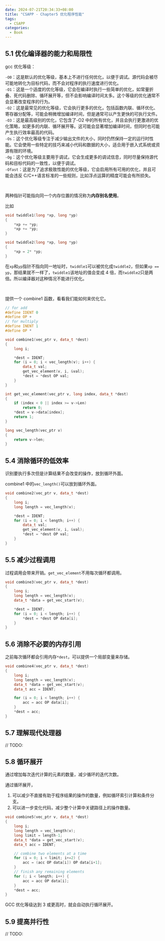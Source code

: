 ```yaml
---
date: 2024-07-21T20:34:33+08:00
title: "CSAPP - Chapter5 优化程序性能"
tags:
  - CSAPP
categories:
  - Book
---
```


## 5.1 优化编译器的能力和局限性

gcc 优化等级：

`-O0`：这是默认的优化等级，基本上不进行任何优化，以便于调试。源代码会被尽可能地转化为目标代码，而不会对程序的执行速度进行优化。  
`-O1`：这是一个适度的优化等级，它会在编译时执行一些简单的优化，如常量折叠、死代码删除、循环展开等，但不会影响编译时间太多。这个等级的优化通常不会显著改变程序的行为。  
`-O2`：这是最常见的优化等级，它会执行更多的优化，包括函数内联、循环优化、寄存器分配等，可能会稍微增加编译时间，但是通常可以产生更快的可执行文件。  
`-O3`：这是最高级别的优化，它包含了-O2 中的所有优化，并且会执行更激进的优化策略，如更多的内联、循环展开等。这可能会显著增加编译时间，但同时也可能产生执行效率最高的代码。  
`-Os`：这个优化等级专注于减少输出文件的大小，同时仍然保持一定的运行时性能。它会使用一些特定的技巧来减小代码和数据的大小，适合用于嵌入式系统或资源有限的环境。  
`-Og`：这个优化等级主要用于调试，它会生成更多的调试信息，同时尽量保持源代码和目标代码的一致性，以便于调试。  
`-Ofast`：这是为了追求极致性能的优化等级，它会启用所有可用的优化，并且可能会违反 C/C++语言标准的一些规则，比如浮点运算的精度可能会有所损失。

</br>

两种指针可能指向同一个内存位置的情况称为**内存别名使用**。

比如

```c++
void twiddle1(long *xp, long *yp)
{
	*xp += *yp;
	*xp += *yp;
}

void twiddle2(long *xp, long *yp)
{
	*xp = 2* *yp;
}
```

在`xp`和`yp`指针不指向同一地址时，`twiddle1`可以被优化成`twiddle2`，但如果`xp == yp`，那结果就不一样了，`twiddle1`该地址的值会变成 4 倍，而`twiddle2`只是两倍。所以编译器对这种情况不能进行优化。

</br>

提供一个 combine1 函数，看看我们能如何来优化它。

```c++
// for add
#define IDENT 0
#define OP +
// for multiply
#define INENT 1
#define OP *

void combine1(vec_ptr v, data_t *dest)
{
	long i;

	*dest = IDENT;
	for (i = 0; i < vec_length(v); i++) {
		data_t val;
		get_vec_element(v, i, &val);
		*dest = *dest OP val;
	}
}

int get_vec_element(vec_ptr v, long index, data_t *dest)
{
	if (index < 0 || index >= v->Len)
		return 0;
	*dest = v->data[index];
	return 1;
}

long vec_length(vec_ptr v)
{
	return v->len;
}
```

## 5.4 消除循环的低效率

识别要执行多次但是计算结果不会改变的操作，放到循环外面。

combine1 中的`vec_length()`可以放到循环外面。

```c++
void combine2(vec_ptr v, data_t *dest)
{
	long i;
	long length = vec_length(v);

	*dest = IDENT;
	for (i = 0; i < length; i++) {
		data_t val;
		get_vec_element(v, i, &val);
		*dest = *dest OP val;
	}
}
```

## 5.5 减少过程调用

过程调用会带来开销。`get_vec_element`不用每次循环都调用。

```c++
void combine3(vec_ptr v, data_t *dest)
{
	long i;
	long length = vec_length(v);
	data_t *data = get_vec_start(v);

	*dest = IDENT;
	for (i = 0; i < length; i++) {
		*dest = *dest OP data[i];
	}
}
```

## 5.6 消除不必要的内存引用

之前每次循环都会引用内存`*dest`，可以提供一个局部变量来存储。

```c++
void combine4(vec_ptr v, data_t *dest)
{
	long i;
	long length = vec_length(v);
	data_t *data = get_vec_start(v);
	data_t acc = IDENT;

	for (i = 0; i < length; i++) {
		acc = acc OP data[i];
	}
	*dest = acc;
}
```

## 5.7 理解现代处理器

// TODO:

## 5.8 循环展开

通过增加每次迭代计算的元素的数量，减少循环的迭代次数。

通过循环展开，

1. 可以减少不直接有助于程序结果的操作的数量，例如循环索引计算和条件分支。
2. 可以进一步变化代码，减少整个计算中关键路径上的操作数量。

```c++
void combine5(vec_ptr v, data_t *dest)
{
	long i;
	long length = vec_length(v);
	long limit = length-1;
	data_t *data = get_vec_start(v);
	data_t acc = IDENT;

	// combine two elements at a time
	for (i = 0; i < limit; i+=2) {
		acc = (acc OP data[i]) OP data[i+1];
	}
	// finish any remaining elements
	for (; i < length; i++) {
		acc = acc OP data[i];
	}
	*dest = acc;
}
```

GCC 优化等级达到 3 或更高时，就会自动执行循环展开。

## 5.9 提高并行性

// TODO:
